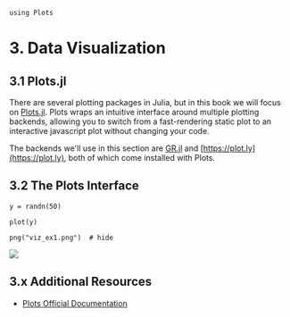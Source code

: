 ```@setup viz
using Plots
```

# 3. Data Visualization

## 3.1 Plots.jl

There are several plotting packages in Julia, but in this book we will focus on 
[Plots.jl](https://github.com/JuliaPlots/Plots.jl).  Plots wraps an intuitive interface 
around multiple plotting backends, allowing you to switch from a fast-rendering static plot 
to an interactive javascript plot without changing your code.

The backends we'll use in this section are [GR.jl](https://github.com/jheinen/GR.jl) and 
[https://plot.ly](https://plot.ly), both of which come installed with Plots.

## 3.2 The Plots Interface

```@example viz
y = randn(50)

plot(y)

png("viz_ex1.png")  # hide
```

![](viz_ex1.png)

## 3.x Additional Resources

- [Plots Official Documentation](http://docs.juliaplots.org/latest/)